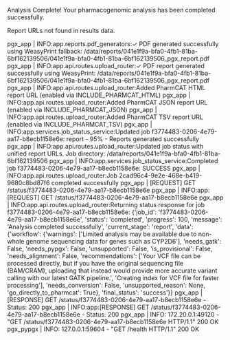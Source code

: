 Analysis Complete!
Your pharmacogenomic analysis has been completed successfully.

Report URLs not found in results data.

pgx_app                | INFO:app.reports.pdf_generators:✓ PDF generated successfully using WeasyPrint fallback: /data/reports/041e1f9a-bfa0-4fb1-81ba-6bf162139506/041e1f9a-bfa0-4fb1-81ba-6bf162139506_pgx_report.pdf
pgx_app                | INFO:app.api.routes.upload_router:✓ PDF report generated successfully using WeasyPrint: /data/reports/041e1f9a-bfa0-4fb1-81ba-6bf162139506/041e1f9a-bfa0-4fb1-81ba-6bf162139506_pgx_report.pdf
pgx_app                | INFO:app.api.routes.upload_router:Added PharmCAT HTML report URL (enabled via INCLUDE_PHARMCAT_HTML)
pgx_app                | INFO:app.api.routes.upload_router:Added PharmCAT JSON report URL (enabled via INCLUDE_PHARMCAT_JSON)
pgx_app                | INFO:app.api.routes.upload_router:Added PharmCAT TSV report URL (enabled via INCLUDE_PHARMCAT_TSV)
pgx_app                | INFO:app.services.job_status_service:Updated job f3774483-0206-4e79-aa17-b8ecb1158e6e: report - 95% - Reports generated successfully
pgx_app                | INFO:app.api.routes.upload_router:Updated job status with unified report URLs. Job directory: /data/reports/041e1f9a-bfa0-4fb1-81ba-6bf162139506
pgx_app                | INFO:app.services.job_status_service:Completed job f3774483-0206-4e79-aa17-b8ecb1158e6e: SUCCESS
pgx_app                | INFO:app.api.routes.upload_router:Job 2cad96c4-9e2e-468e-b419-9680c8bd87f6 completed successfully
pgx_app                | [REQUEST] GET /status/f3774483-0206-4e79-aa17-b8ecb1158e6e
pgx_app                | INFO:app:[REQUEST] GET /status/f3774483-0206-4e79-aa17-b8ecb1158e6e
pgx_app                | INFO:app.api.routes.upload_router:Returning status response for job f3774483-0206-4e79-aa17-b8ecb1158e6e: {'job_id': 'f3774483-0206-4e79-aa17-b8ecb1158e6e', 'status': 'completed', 'progress': 100, 'message': 'Analysis completed successfully', 'current_stage': 'report', 'data': {'workflow': {'warnings': ['Limited analysis may be available due to non-whole genome sequencing data for genes such as CYP2D6'], 'needs_gatk': False, 'needs_pypgx': False, 'unsupported': False, 'is_provisional': False, 'needs_alignment': False, 'recommendations': ['Your VCF file can be processed directly, but if you have the original sequencing file (BAM/CRAM), uploading that instead would provide more accurate variant calling with our latest GATK pipeline.', 'Creating index for VCF file for faster processing'], 'needs_conversion': False, 'unsupported_reason': None, 'go_directly_to_pharmcat': True}, 'final_status': 'success'}}
pgx_app                | [RESPONSE] GET /status/f3774483-0206-4e79-aa17-b8ecb1158e6e - Status: 200
pgx_app                | INFO:app:[RESPONSE] GET /status/f3774483-0206-4e79-aa17-b8ecb1158e6e - Status: 200
pgx_app                | INFO:     172.20.0.1:49120 - "GET /status/f3774483-0206-4e79-aa17-b8ecb1158e6e HTTP/1.1" 200 OK
pgx_pypgx              | INFO:     127.0.0.1:59604 - "GET /health HTTP/1.1" 200 OK